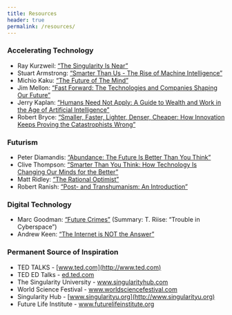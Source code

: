 ```yaml
---
title: Resources
header: true
permalink: /resources/
---
```


### Accelerating Technology

* Ray Kurzweil: [“The Singularity Is Near”](https://www.amazon.com/Singularity-Near-Humans-Transcend-Biology/dp/0143037889/) 
* Stuart Armstrong: [“Smarter Than Us - The Rise of Machine Intelligence”](https://www.amazon.com/Smarter-Than-Us-Machine-Intelligence/dp/1939311098/)
* Michio Kaku: [“The Future of The Mind”](https://www.amazon.com/Future-Mind-Scientific-Understand-Enhance/dp/0307473341/) 
* Jim Mellon: [“Fast Forward: The Technologies and Companies Shaping Our Future”](https://www.amazon.com/Fast-Forward-Technologies-Companies-Shaping/dp/0993047807/)
* Jerry Kaplan: [“Humans Need Not Apply: A Guide to Wealth and Work in the Age of Artificial Intelligence”](https://www.amazon.com/Humans-Need-Not-Apply-Intelligence/dp/0300213557/)
* Robert Bryce: [“Smaller, Faster, Lighter, Denser, Cheaper: How Innovation Keeps Proving the Catastrophists Wrong”](https://www.amazon.com/Smaller-Faster-Lighter-Denser-Cheaper/dp/1610392051/)


### Futurism

* Peter Diamandis: [“Abundance: The Future Is Better Than You Think”](https://www.amazon.com/Abundance-Future-Better-Than-Think/dp/145161683X/)
* Clive Thompson: [“Smarter Than You Think: How Technology Is Changing Our Minds for the Better”](https://www.amazon.com/Smarter-Than-You-Think-Technology/dp/0143125826/)
* Matt Ridley: [“The Rational Optimist”](https://www.amazon.com/Rational-Optimist-Prosperity-Evolves-P-s/dp/0061452068/)
* Robert Ranish: [“Post- and Transhumanism: An Introduction”](https://www.amazon.com/Post-Transhumanism-Introduction-Posthumanism-Posthumanismus/dp/3631606621/)

### Digital Technology

* Marc Goodman: [“Future Crimes”](https://www.amazon.com/Future-Crimes-Digital-Underground-Connected/dp/0804171459/) (Summary: T. Riise: “Trouble in Cyberspace”)
* Andrew Keen: 	[“The Internet is NOT the Answer”](https://www.amazon.com/Internet-Not-Answer-Andrew-Keen/dp/0802124615/)


### Permanent Source of Inspiration

* TED TALKS - [www.ted.com](http://www.ted.com) 
* TED ED Talks - [ed.ted.com](http://ed.ted.com) 
* The Singularity University - [www.singularityhub.com ](http://www.singularityhub.com )
* World Science Festival - [www.worldsciencefestival.com ](http://www.worldsciencefestival.com )
* Singularity Hub - [www.singularityu.org](http://www.singularityu.org) 
* Future Life Institute - [www.futurelifeinstitute.org ](http://www.futurelifeinstitute.org )
